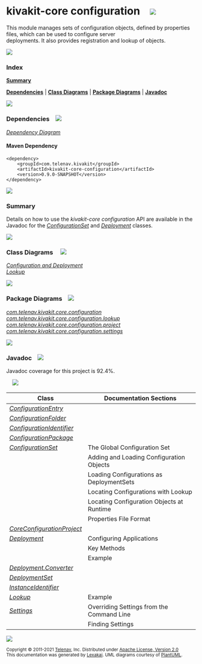 # kivakit-core configuration &nbsp;&nbsp; <img src="https://www.lexakai.org/images/tools-40.png" srcset="https://www.lexakai.org/images/tools-40-2x.png 2x"/>

This module manages sets of configuration objects, defined by properties files, which can be used to configure server  
deployments. It also provides registration and lookup of objects.

<img src="https://www.kivakit.org/images/horizontal-line-512.png" srcset="https://www.kivakit.org/images/horizontal-line-512@2x.png 2x"/>

### Index

[**Summary**](#summary)  

[**Dependencies**](#dependencies) | [**Class Diagrams**](#class-diagrams) | [**Package Diagrams**](#package-diagrams) | [**Javadoc**](#javadoc)

<img src="https://www.kivakit.org/images/horizontal-line-512.png" srcset="https://www.kivakit.org/images/horizontal-line-512@2x.png 2x"/>

### Dependencies <a name="dependencies"></a> &nbsp;&nbsp; <img src="https://www.lexakai.org/images/dependencies-32.png" srcset="https://www.lexakai.org/images/dependencies-32-2x.png 2x"/>

[*Dependency Diagram*](https://www.kivakit.org/lexakai/kivakit/kivakit-core/configuration/documentation/diagrams/dependencies.svg)

#### Maven Dependency

    <dependency>
        <groupId>com.telenav.kivakit</groupId>
        <artifactId>kivakit-core-configuration</artifactId>
        <version>0.9.0-SNAPSHOT</version>
    </dependency>


<img src="https://www.kivakit.org/images/short-horizontal-line-128.png" srcset="https://www.kivakit.org/images/short-horizontal-line-128@2x.png 2x"/>

[//]: # (start-user-text)

### Summary <a name = "summary"></a>

Details on how to use the *kivakit-core configuration* API are available in the Javadoc for the
[*ConfigurationSet*](https://telenav.github.io/kivakit/javadoc/kivakit.core.configuration/com/telenav/kivakit/core/configuration/ConfigurationSet.html) and
[*Deployment*](https://telenav.github.io/kivakit/javadoc/kivakit.core.configuration/com/telenav/kivakit/core/configuration/Deployment.html) classes.

[//]: # (end-user-text)

<img src="https://www.kivakit.org/images/short-horizontal-line-128.png" srcset="https://www.kivakit.org/images/short-horizontal-line-128@2x.png 2x"/>

### Class Diagrams <a name="class-diagrams"></a> &nbsp; &nbsp; <img src="https://www.lexakai.org/images/diagram-32.png" srcset="https://www.lexakai.org/images/diagram-32-2x.png 2x"/>

[*Configuration and Deployment*](https://www.kivakit.org/lexakai/kivakit/kivakit-core/configuration/documentation/diagrams/diagram-configuration.svg)  
[*Lookup*](https://www.kivakit.org/lexakai/kivakit/kivakit-core/configuration/documentation/diagrams/diagram-lookup.svg)

<img src="https://www.kivakit.org/images/short-horizontal-line-128.png" srcset="https://www.kivakit.org/images/short-horizontal-line-128@2x.png 2x"/>

### Package Diagrams <a name="package-diagrams"></a> &nbsp;&nbsp; <img src="https://www.lexakai.org/images/box-32.png" srcset="https://www.lexakai.org/images/box-32-2x.png 2x"/>

[*com.telenav.kivakit.core.configuration*](https://www.kivakit.org/lexakai/kivakit/kivakit-core/configuration/documentation/diagrams/com.telenav.kivakit.core.configuration.svg)  
[*com.telenav.kivakit.core.configuration.lookup*](https://www.kivakit.org/lexakai/kivakit/kivakit-core/configuration/documentation/diagrams/com.telenav.kivakit.core.configuration.lookup.svg)  
[*com.telenav.kivakit.core.configuration.project*](https://www.kivakit.org/lexakai/kivakit/kivakit-core/configuration/documentation/diagrams/com.telenav.kivakit.core.configuration.project.svg)  
[*com.telenav.kivakit.core.configuration.settings*](https://www.kivakit.org/lexakai/kivakit/kivakit-core/configuration/documentation/diagrams/com.telenav.kivakit.core.configuration.settings.svg)

<img src="https://www.kivakit.org/images/short-horizontal-line-128.png" srcset="https://www.kivakit.org/images/short-horizontal-line-128@2x.png 2x"/>

### Javadoc <a name="javadoc"></a> &nbsp;&nbsp; <img src="https://www.lexakai.org/images/books-32.png" srcset="https://www.lexakai.org/images/books-32-2x.png 2x"/>

Javadoc coverage for this project is 92.4%.  
  
&nbsp; &nbsp;  ![](https://www.kivakit.org/images/meter-90-12.png)



| Class | Documentation Sections |
|---|---|
| [*ConfigurationEntry*](https://www.kivakit.org/javadoc/kivakit/kivakit.core.configuration/com/telenav/kivakit/core/configuration/ConfigurationEntry.html) |  |  
| [*ConfigurationFolder*](https://www.kivakit.org/javadoc/kivakit/kivakit.core.configuration/com/telenav/kivakit/core/configuration/ConfigurationFolder.html) |  |  
| [*ConfigurationIdentifier*](https://www.kivakit.org/javadoc/kivakit/kivakit.core.configuration/com/telenav/kivakit/core/configuration/ConfigurationIdentifier.html) |  |  
| [*ConfigurationPackage*](https://www.kivakit.org/javadoc/kivakit/kivakit.core.configuration/com/telenav/kivakit/core/configuration/ConfigurationPackage.html) |  |  
| [*ConfigurationSet*](https://www.kivakit.org/javadoc/kivakit/kivakit.core.configuration/com/telenav/kivakit/core/configuration/ConfigurationSet.html) | The Global Configuration Set |  
| | Adding and Loading Configuration Objects |  
| | Loading Configurations as DeploymentSets |  
| | Locating Configurations with Lookup |  
| | Locating Configuration Objects at Runtime |  
| | Properties File Format |  
| [*CoreConfigurationProject*](https://www.kivakit.org/javadoc/kivakit/kivakit.core.configuration/com/telenav/kivakit/core/configuration/project/CoreConfigurationProject.html) |  |  
| [*Deployment*](https://www.kivakit.org/javadoc/kivakit/kivakit.core.configuration/com/telenav/kivakit/core/configuration/Deployment.html) | Configuring Applications |  
| | Key Methods |  
| | Example |  
| [*Deployment.Converter*](https://www.kivakit.org/javadoc/kivakit/kivakit.core.configuration/com/telenav/kivakit/core/configuration/Deployment.Converter.html) |  |  
| [*DeploymentSet*](https://www.kivakit.org/javadoc/kivakit/kivakit.core.configuration/com/telenav/kivakit/core/configuration/DeploymentSet.html) |  |  
| [*InstanceIdentifier*](https://www.kivakit.org/javadoc/kivakit/kivakit.core.configuration/com/telenav/kivakit/core/configuration/InstanceIdentifier.html) |  |  
| [*Lookup*](https://www.kivakit.org/javadoc/kivakit/kivakit.core.configuration/com/telenav/kivakit/core/configuration/lookup/Lookup.html) | Example |  
| [*Settings*](https://www.kivakit.org/javadoc/kivakit/kivakit.core.configuration/com/telenav/kivakit/core/configuration/settings/Settings.html) | Overriding Settings from the Command Line |  
| | Finding Settings |  

[//]: # (start-user-text)



[//]: # (end-user-text)

<img src="https://www.kivakit.org/images/horizontal-line-512.png" srcset="https://www.kivakit.org/images/horizontal-line-512@2x.png 2x"/>

<sub>Copyright &#169; 2011-2021 [Telenav](http://telenav.com), Inc. Distributed under [Apache License, Version 2.0](LICENSE)</sub>  
<sub>This documentation was generated by [Lexakai](https://github.com/Telenav/lexakai). UML diagrams courtesy
of [PlantUML](http://plantuml.com).</sub>

